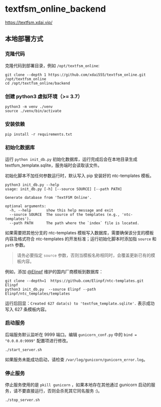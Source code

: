 # textfsm_online_backend

https://textfsm.xdai.vip/


## 本地部署方式

### 克隆代码

克隆代码到部署目录，例如 `/opt/textfsm_online`:
```
git clone --depth 1 https://github.com/xdai555/textfsm_online.git /opt/textfsm_online
cd /opt/textfsm_online/backend
```

### 创建 python3 虚拟环境（>= 3.7）

```
python3 -m venv ./venv
source ./venv/bin/activate
```

### 安装依赖

```
pip install -r requirements.txt
```

### 初始化数据库
运行 `python init_db.py` 初始化数据库，运行完成后会在本地目录生成 textfsm_template.sqlite，服务端时会读取该文件。

初始化脚本不加任何参数运行时，默认写入 pip 安装好的 ntc-templates 模板。

```
python3 init_db.py --help
usage: init_db.py [-h] [--source SOURCE] [--path PATH]

Generate database from 'TextFSM Online'.

optional arguments:
  -h, --help       show this help message and exit
  --source SOURCE  The source of the templates (e.g., 'ntc-templates').
  --path PATH      The path where the `index` file is located.
```

如果需要把其他分支的 ntc-templates 模板写入数据库，需要确保该分支的模板内容及格式符合 ntc-templates 的开发标准；运行初始化脚本时添加指 `source` 和 `path` 参数。

> 请务必要指定 `source` 参数，否则当模板名称相同时，会覆盖更新已有的模板内容。

例如，添加 [@Elinpf](https://github.com/Elinpf/ntc-templates.git) 维护的国内厂商模板到数据库：

```
git clone --depth=1  https://github.com/Elinpf/ntc-templates.git Elinpf
python3 init_db.py  --source Elinpf --path Elinpf/ntc_templates/templates
```

运行后回显：`Created 627 data(s) to 'textfsm_template.sqlite'.` 表示成功写入 627 条模板内容。

### 启动服务

后端服务默认监听在 9999 端口。编辑 `gunicorn_conf.py` 中的 `bind = "0.0.0.0:9999"` 配置项进行修改。

```
./start_server.sh
```

如果服务未能成功启动，请检查 `/var/log/gunicorn/gunicorn_error.log`。

### 停止服务

停止服务使用的是 `pkill gunicorn` ，如果本地存在其他通过 gunicorn 启动的服务，请不要直接运行，否则会杀死其它同名服务 :)。

```
./stop_server.sh
```
